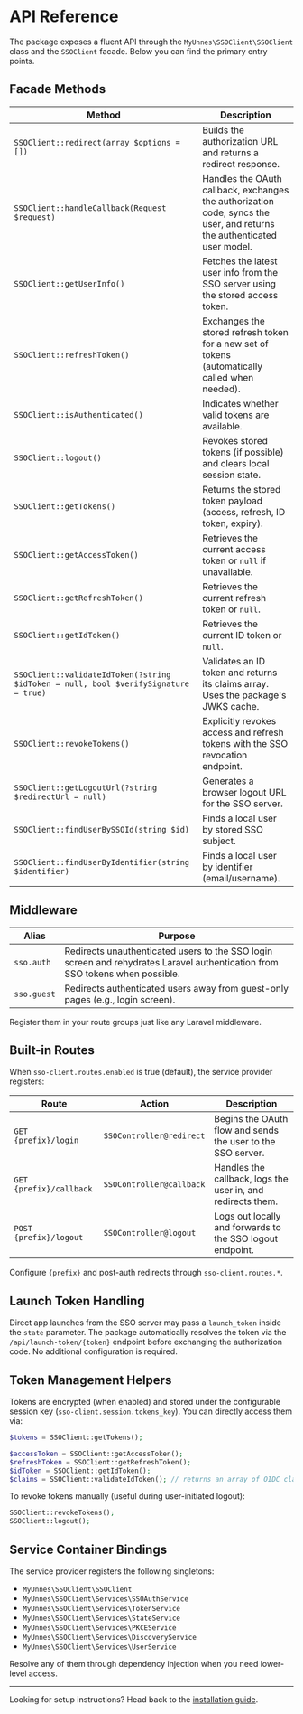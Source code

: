 # API Reference

The package exposes a fluent API through the `MyUnnes\SSOClient\SSOClient` class and the `SSOClient` facade. Below you can find the primary entry points.

## Facade Methods

| Method | Description |
| --- | --- |
| `SSOClient::redirect(array $options = [])` | Builds the authorization URL and returns a redirect response. |
| `SSOClient::handleCallback(Request $request)` | Handles the OAuth callback, exchanges the authorization code, syncs the user, and returns the authenticated user model. |
| `SSOClient::getUserInfo()` | Fetches the latest user info from the SSO server using the stored access token. |
| `SSOClient::refreshToken()` | Exchanges the stored refresh token for a new set of tokens (automatically called when needed). |
| `SSOClient::isAuthenticated()` | Indicates whether valid tokens are available. |
| `SSOClient::logout()` | Revokes stored tokens (if possible) and clears local session state. |
| `SSOClient::getTokens()` | Returns the stored token payload (access, refresh, ID token, expiry). |
| `SSOClient::getAccessToken()` | Retrieves the current access token or `null` if unavailable. |
| `SSOClient::getRefreshToken()` | Retrieves the current refresh token or `null`. |
| `SSOClient::getIdToken()` | Retrieves the current ID token or `null`. |
| `SSOClient::validateIdToken(?string $idToken = null, bool $verifySignature = true)` | Validates an ID token and returns its claims array. Uses the package's JWKS cache. |
| `SSOClient::revokeTokens()` | Explicitly revokes access and refresh tokens with the SSO revocation endpoint. |
| `SSOClient::getLogoutUrl(?string $redirectUrl = null)` | Generates a browser logout URL for the SSO server. |
| `SSOClient::findUserBySSOId(string $id)` | Finds a local user by stored SSO subject. |
| `SSOClient::findUserByIdentifier(string $identifier)` | Finds a local user by identifier (email/username). |

## Middleware

| Alias | Purpose |
| --- | --- |
| `sso.auth` | Redirects unauthenticated users to the SSO login screen and rehydrates Laravel authentication from SSO tokens when possible. |
| `sso.guest` | Redirects authenticated users away from guest-only pages (e.g., login screen). |

Register them in your route groups just like any Laravel middleware.

## Built-in Routes

When `sso-client.routes.enabled` is true (default), the service provider registers:

| Route | Action | Description |
| --- | --- | --- |
| `GET {prefix}/login` | `SSOController@redirect` | Begins the OAuth flow and sends the user to the SSO server. |
| `GET {prefix}/callback` | `SSOController@callback` | Handles the callback, logs the user in, and redirects them. |
| `POST {prefix}/logout` | `SSOController@logout` | Logs out locally and forwards to the SSO logout endpoint. |

Configure `{prefix}` and post-auth redirects through `sso-client.routes.*`.

## Launch Token Handling

Direct app launches from the SSO server may pass a `launch_token` inside the `state` parameter. The package automatically resolves the token via the `/api/launch-token/{token}` endpoint before exchanging the authorization code. No additional configuration is required.

## Token Management Helpers

Tokens are encrypted (when enabled) and stored under the configurable session key (`sso-client.session.tokens_key`). You can directly access them via:

```php
$tokens = SSOClient::getTokens();

$accessToken = SSOClient::getAccessToken();
$refreshToken = SSOClient::getRefreshToken();
$idToken = SSOClient::getIdToken();
$claims = SSOClient::validateIdToken(); // returns an array of OIDC claims
```

To revoke tokens manually (useful during user-initiated logout):

```php
SSOClient::revokeTokens();
SSOClient::logout();
```

## Service Container Bindings

The service provider registers the following singletons:

- `MyUnnes\SSOClient\SSOClient`
- `MyUnnes\SSOClient\Services\SSOAuthService`
- `MyUnnes\SSOClient\Services\TokenService`
- `MyUnnes\SSOClient\Services\StateService`
- `MyUnnes\SSOClient\Services\PKCEService`
- `MyUnnes\SSOClient\Services\DiscoveryService`
- `MyUnnes\SSOClient\Services\UserService`

Resolve any of them through dependency injection when you need lower-level access.

---

Looking for setup instructions? Head back to the [installation guide](installation.md).
